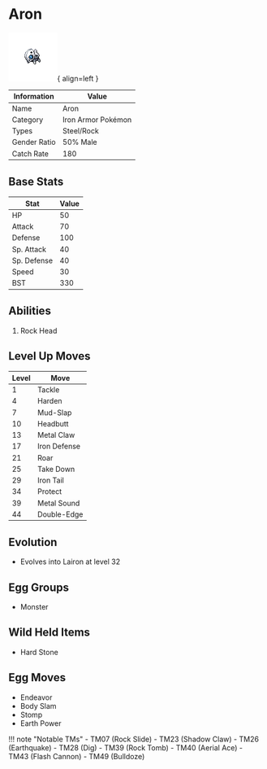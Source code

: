 # Aron

![Aron](../images/pokemon/304.png){ align=left }

| Information | Value |
|------------|--------|
| Name | Aron |
| Category | Iron Armor Pokémon |
| Types | Steel/Rock |
| Gender Ratio | 50% Male |
| Catch Rate | 180 |

## Base Stats

| Stat | Value |
|------|-------|
| HP | 50 |
| Attack | 70 |
| Defense | 100 |
| Sp. Attack | 40 |
| Sp. Defense | 40 |
| Speed | 30 |
| BST | 330 |

## Abilities
1. Rock Head

## Level Up Moves
| Level | Move |
|-------|------|
| 1 | Tackle |
| 4 | Harden |
| 7 | Mud-Slap |
| 10 | Headbutt |
| 13 | Metal Claw |
| 17 | Iron Defense |
| 21 | Roar |
| 25 | Take Down |
| 29 | Iron Tail |
| 34 | Protect |
| 39 | Metal Sound |
| 44 | Double-Edge |

## Evolution
- Evolves into Lairon at level 32

## Egg Groups
- Monster

## Wild Held Items
- Hard Stone

## Egg Moves
- Endeavor
- Body Slam
- Stomp
- Earth Power

!!! note "Notable TMs"
    - TM07 (Rock Slide)
    - TM23 (Shadow Claw)
    - TM26 (Earthquake)
    - TM28 (Dig)
    - TM39 (Rock Tomb)
    - TM40 (Aerial Ace)
    - TM43 (Flash Cannon)
    - TM49 (Bulldoze)
